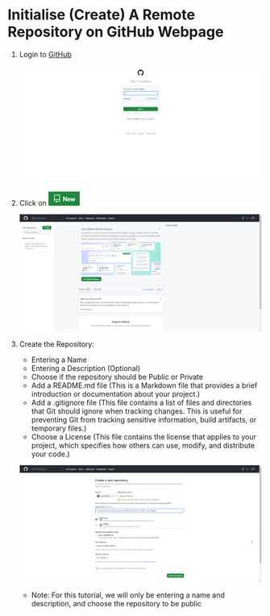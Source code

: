 # Initialise (Create) A Remote Repository on GitHub Webpage

1. Login to [GitHub](https://github.com/login)

    ![GitHub Login Page](../images/github_login.png)

2. Click on ![New Repository Button](../images/new_repo_btn.png) 

    ![GitHub Home Page](../images/github_home.png)

3. Create the Repository:
    * Entering a Name
    * Entering a Description (Optional)
    * Choose if the repository should be Public or Private
    * Add a README.md file (This is a Markdown file that provides a brief introduction or documentation about your project.)
    * Add a .gitignore file (This file contains a list of files and directories that Git should ignore when tracking changes. This is useful for preventing Git from tracking sensitive information, build artifacts, or temporary files.)
    * Choose a License (This file contains the license that applies to your project, which specifies how others can use, modify, and distribute your code.)

    ![Create Repository Page](../images/new_repo_page.png)

    * Note: For this tutorial, we will only be entering a name and description, and choose the repository to be public